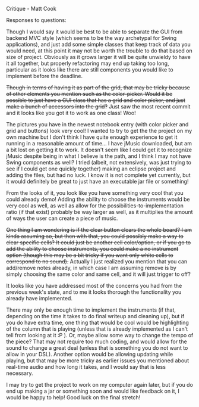 Critique - Matt Cook

Responses to questions:

Though I would say it would be best to be able to separate the GUI from backend MVC style (which seems to be the way archetypal
for Swing applications), and just add some simple classes that keep track of data you would need, at this point it may not be
worth the trouble to do that based on size of project. Obviously as it grows larger it will be quite unwieldy to have it 
all together, but properly refactoring may end up taking too long, particular as it looks like there are still components
you would like to implement before the deadline. 

~~Though in terms of having it as part of the grid, that may be tricky because of other elements you mention such as the
color-picker. Would it be possible to just have a GUI class that has a grid and color picker, and just make a bunch of accessors
into the grid?~~ Just saw the most recent commit and it looks like you got it to work as one class! Woo!

The pictures you have in the newest notebook entry (with color picker and grid and buttons) look very cool! I wanted to try to get the
the project on my own machine but I don't think I have quite enough experience to get it running in a reasonable amount of time...
I have jMusic downloaded, but am a bit lost on getting it to work. It doesn't seem like I could get it to recognize jMusic despite
being in what I believe is the path, and I think I may not have Swing components as well? I tried (albeit, not extensively, was 
just trying to see if I could get one quickly together) making an eclipse project and adding the files, but had no luck. I know
it is not complete yet currently, but it would definitely be great to just have an executable jar file or something!

From the looks of it, you look like you have something very cool that you could already demo! Adding the ability to choose
the instruments would be very cool as well, as well as allow for the possibilities-to-implementation ratio (if that exist) 
probably be way larger as well, as it multiplies the amount of ways the user can create a piece of music. 

~~One thing I am wondering is if the clear button clears the whole board? I am kinda assuming so, but then with that, you could
possibly make a way to clear specific cells? It could just be another cell color/option, or if you go to add the ability
to choose instruments, you could make a no instrument option (though this may be a bit tricky if you want only white cells
to correspond to no sound).~~ Actually I just realized you mention that you can add/remove notes already, in which case I am
assuming remove is by simply choosing the same color and same cell, and it will just trigger to off?

It looks like you have addressed most of the concerns you had from the previous week's state, and to me it looks thorough
the functionality you already have implemented. 

There may only be enough time to implement the instruments (if that, depending on the time it takes to do final writeup and
cleaning up), but if you do have extra time, one thing that would be cool would be highlighting of the column that is playing 
(unless that is already implemented as I can't tell from looking at it :P ). Or, maybe allow some way to change the tempo of
the piece? That may not require too much coding, and would allow for the sound to change a great deal (unless that is something
you do not want to allow in your DSL). Another option would be allowing updating while playing, but
that may be more tricky as earlier issues you mentioned about real-time audio and how long it takes, 
and I would say that is less necessary.

I may try to get the project to work on my computer again later, but if you do end up making a jar or something soon and would like feedback
on it, I would be happy to help! Good luck on the final stretch!

